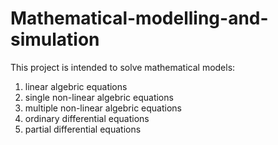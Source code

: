 # Mathematical-modelling-and-simulation
This project is intended to solve mathematical models:
1. linear algebric equations
2. single non-linear algebric equations
3. multiple non-linear algebric equations
4. ordinary differential equations
5. partial differential equations

